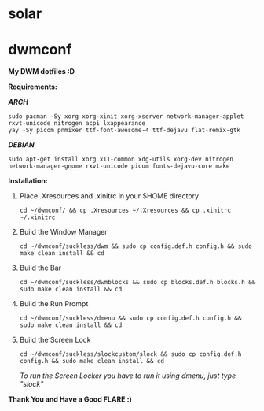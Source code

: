 # solar
# dwmconf
**My DWM dotfiles :D**

**Requirements:**

   **_ARCH_**
   
    sudo pacman -Sy xorg xorg-xinit xorg-xserver network-manager-applet rxvt-unicode nitrogen acpi lxappearance
    yay -Sy picom pnmixer ttf-font-awesome-4 ttf-dejavu flat-remix-gtk
    
   **_DEBIAN_**
   
    sudo apt-get install xorg x11-common xdg-utils xorg-dev nitrogen network-manager-gnome rxvt-unicode picom fonts-dejavu-core make
    
 **Installation:**
 1. Place .Xresources and .xinitrc in your $HOME directory 
 
        cd ~/dwmconf/ && cp .Xresources ~/.Xresources && cp .xinitrc ~/.xinitrc
 2. Build the Window Manager
        
        cd ~/dwmconf/suckless/dwm && sudo cp config.def.h config.h && sudo make clean install && cd
 3. Build the Bar       
  
        cd ~/dwmconf/suckless/dwmblocks && sudo cp blocks.def.h blocks.h && sudo make clean install && cd
 4. Build the Run Prompt
 
        cd ~/dwmconf/suckless/dmenu && sudo cp config.def.h config.h && sudo make clean install && cd
 5. Build the Screen Lock
         
        cd ~/dwmconf/suckless/slockcustom/slock && sudo cp config.def.h config.h && sudo make clean install && cd
        
    _To run the Screen Locker you have to run it using dmenu, just type "slock"_
 
 **Thank You and Have a Good FLARE :)**
